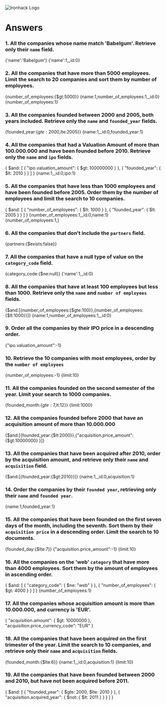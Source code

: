 ![Ironhack Logo](https://i.imgur.com/1QgrNNw.png)

# Answers

### 1. All the companies whose name match 'Babelgum'. Retrieve only their `name` field.

<!-- Your Code Goes Here -->
{'name':'Babelgum'}
{'name':1,_id:0}

### 2. All the companies that have more than 5000 employees. Limit the search to 20 companies and sort them by **number of employees**.

<!-- Your Code Goes Here -->
{number_of_employees:{$gt:5000}}
{name:1,number_of_employees:1,_id:0}
{number_of_employees:1}

### 3. All the companies founded between 2000 and 2005, both years included. Retrieve only the `name` and `founded_year` fields.

<!-- Your Code Goes Here -->
{founded_year:{$gte:2000,$lte:2005}}
{name:1,_id:0,founded_year:1}

### 4. All the companies that had a Valuation Amount of more than 100.000.000 and have been founded before 2010. Retrieve only the `name` and `ipo` fields.

<!-- Your Code Goes Here -->
{
    $and: [
      { "ipo.valuation_amount": { $gt: 100000000 } },
      { "founded_year": { $lt: 2010 } }
    ]
  }
  {name:1,_id:0,ipo:1}

### 5. All the companies that have less than 1000 employees and have been founded before 2005. Order them by the number of employees and limit the search to 10 companies.

<!-- Your Code Goes Here -->
{
    $and: [
      { "number_of_employees": { $lt: 1000 } },
      { "founded_year": { $lt: 2005 } }
    ]
  }
  {number_of_employees:1,_id:0,name:1}
  {number_of_employees:1,}

### 6. All the companies that don't include the `partners` field.

<!-- Your Code Goes Here -->
{partners:{$exists:false}}

### 7. All the companies that have a null type of value on the `category_code` field.

<!-- Your Code Goes Here -->
{category_code:{$ne:null}}
{'name':1,_id:0}


### 8. All the companies that have at least 100 employees but less than 1000. Retrieve only the `name` and `number of employees` fields.

<!-- Your Code Goes Here -->
{$and:[{number_of_employees:{$gte:100}},{number_of_employees:{$lt:1000}}]}
{name:1,number_of_employees:1,_id:0}


### 9. Order all the companies by their IPO price in a descending order.

<!-- Your Code Goes Here -->
{"ipo.valuation_amount":-1}

### 10. Retrieve the 10 companies with most employees, order by the `number of employees`

<!-- Your Code Goes Here -->
{number_of_employees:-1}
{limit:10}
### 11. All the companies founded on the second semester of the year. Limit your search to 1000 companies.

<!-- Your Code Goes Here -->
{founded_month:{$gte:7,$lt:12}}
{limit:1000}

### 12. All the companies founded before 2000 that have an acquisition amount of more than 10.000.000

<!-- Your Code Goes Here -->
{$and:[{founded_year:{$lt:2000}},{"acquisition.price_amount":{$gt:10000000}  }]}

### 13. All the companies that have been acquired after 2010, order by the acquisition amount, and retrieve only their `name` and `acquisition` field.

<!-- Your Code Goes Here -->
{$and:[{founded_year:{$gt:2010}}]}
{name:1,_id:0,acquisition:1}

### 14. Order the companies by their `founded year`, retrieving only their `name` and `founded year`.

<!-- Your Code Goes Here -->
{name:1,founded_year:1}

### 15. All the companies that have been founded on the first seven days of the month, including the seventh. Sort them by their `acquisition price` in a descending order. Limit the search to 10 documents.

<!-- Your Code Goes Here -->
{founded_day:{$lte:7}}
{"acquisition.price_amount":-1}
{limit:10}

### 16. All the companies on the 'web' `category` that have more than 4000 employees. Sort them by the amount of employees in ascending order.

<!-- Your Code Goes Here -->
{
  $and: [
    { "category_code": { $ne: "web" } },
    { "number_of_employees": { $gt: 4000 } }
  ]
}
{number_of_employees:1}


### 17. All the companies whose acquisition amount is more than 10.000.000, and currency is 'EUR'.

<!-- Your Code Goes Here -->
{
    "acquisition.amount": { $gt: 10000000 },
    "acquisition.price_currency_code": "EUR"
  }


### 18. All the companies that have been acquired on the first trimester of the year. Limit the search to 10 companies, and retrieve only their `name` and `acquisition` fields.

<!-- Your Code Goes Here -->
{founded_month:{$lte:6}}
{name:1,_id:0,acquisition:1}
{limit:10}

### 19. All the companies that have been founded between 2000 and 2010, but have not been acquired before 2011.

<!-- Your Code Goes Here -->
{
    $and: [
      { "founded_year": { $gte: 2000, $lte: 2010 } },
      { "acquisition.acquired_year": { $not: { $lt: 2011 } } }
    ]
  }